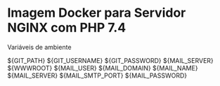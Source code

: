 # Imagem Docker para Servidor NGINX com PHP 7.4




Variáveis de ambiente

${GIT_PATH}
${GIT_USERNAME}
${GIT_PASSWORD}
${MAIL_SERVER}
${WWWROOT}
${MAIL_USER}
${MAIL_DOMAIN}
${MAIL_NAME}
${MAIL_SERVER}
${MAIL_SMTP_PORT}
${MAIL_PASSWORD}



